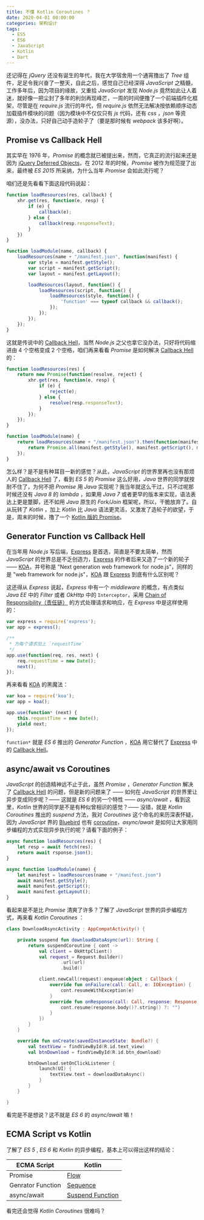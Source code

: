 ```yaml
---
title: 不懂 Kotlin Coroutines ？
date: 2020-04-01 00:00:00
categories: 架构设计
tags:
  - ES5
  - ES6
  - JavaScript
  - Kotlin
  - Dart
---
```


还记得在 *jQuery* 还没有诞生的年代，我在大学宿舍用一个通宵撸出了 *Tree* 组件，足足令我兴奋了一整天，自此之后，感觉自己已经深得 *JavaScript* 之精髓，工作多年后，因为项目的缘故，又重拾 *JavaScript* 发现 *Node.js* 竟然如此让人着迷，就好像一把尘封了多年的利剑再现峰芒，一周的时间便撸了一个前端插件化框架，尽管是在 *require.js* 流行的年代，但 *require.js* 依然无法解决按依赖顺序动态加载插件模块的问题（因为模块中不仅仅只有 *js* 代码，还有 *css* ，*json* 等资源），没办法，只好自己动手造轮子了（要是那时候有 *webpack* 该多好啊）。

## Promise vs Callback Hell

其实早在 1976 年，*Promise* 的概念就已被提出来，然而，它真正的流行起来还是因为 [jQuery Deferred Objects](https://api.jquery.com/category/deferred-object/)，在 2012 年的时候，*Promise* 被作为规范提了出来，最终被 *ES 2015* 所采纳，为什么当年 *Promise* 会如此流行呢？

咱们还是先看看下面这段代码说起：

```javascript
function loadResources(res, callback) {
    xhr.get(res, function(e, resp) {
        if (e) {
            callback(e);
        } else {
            callback(resp.responseText);
        }
    })
}

function loadModule(name, callback) {
    loadResources(name + "/manifest.json", function(manifest) {
        var style = manifest.getStyle();
        var script = manifest.getScript();
        var layout = manifest.getLayout();

        loadResources(layout, function() {
            loadResources(script, function() {
                loadResources(style, function() {
                    'function' === typeof callback && callback();
                });
            });
        });
    });
}
```

这就是传说中的 [Callback Hell](http://callbackhell.com/)，当然 *Node.js* 之父也拿它没办法，只好将代码缩进由 4 个空格变成 2 个空格，咱们再来看看 *Promise* 是如何解决 [Callback Hell](http://callbackhell.com/) 的：

```javascript
function loadResources(res) {
    return new Promise(function(resolve, reject) {
        xhr.get(res, function(e, resp) {
            if (e) {
                reject(e);
            } else {
                resolve(resp.responseText);
            }
        });
    });
}

function loadModule(name) {
    return loadResources(name + "/manifest.json").then(function(manifest) {
        return Promise.all(manifest.getStyle(), manifest.getScript(), manifest.getLayout());
    });
}
```

怎么样？是不是有种耳目一新的感觉？从此，*JavaScript* 的世界里再也没有那烦人的 [Callback Hell](http://callbackhell.com/) 了，看到 *ES 5* 的 *Promise* 这么好用，*Java* 世界的同学就按耐不住了，为何不把 *Promise* 用 *Java* 实现呢？我当年就这么干过，只不过呢那时候还没有 *Java 8* 的 *lambda* ，如果用 *Java 7* 或者更早的版本来实现，语法表达上更是蹩脚，还不如用 *Java* 原生的 *Fork/Join* 框架呢，所以，干脆放弃了。自从玩转了 *Kotlin* ，加上 *Kotlin* 比 *Java* 语法更灵活，又激发了造轮子的欲望，于是，周末的时候，撸了一个 [Kotlin 版的 Promise](https://github.com/johnsonlee/promise/tree/demo)。

## Generator Function vs Callback Hell

在当年用 *Node.js* 写后端，[Express](https://expressjs.com/) 是首选，简直是不要太简单，然而 *JavaScript* 的世界总是不乏创造力，[Express](https://expressjs.com/) 的作者后来又造了一个新的轮子 —— [KOA](https://koajs.com/)，并号称是 "Next generation web framework for node.js"，同样的是 "web framework for node.js"，[KOA](https://koajs.com/) 跟 [Express](https://expressjs.com/) 到底有什么区别呢？

这还得从 *Express* 说起，*Express* 中有一个 *middleware* 的概念，有点类似 *Java EE* 中的 *Filter* 或者 *OkHttp* 中的 `Interceptor`，采用 [Chain of Responsibility（责任链）](https://en.wikipedia.org/wiki/Chain-of-responsibility_pattern) 的方式处理请求和响应，在 *Express* 中是这样使用的：

```javascript
var express = require('express');
var app = express();

/**
 * 为每个请求加上 `requestTime`
 */
app.use(function(req, res, next) {
    req.requestTime = new Date();
    next();
});
```

再来看看 [KOA](https://koajs.com/) 的黑魔法：

```javascript
var koa = require('koa');
var app = koa();

app.use(function* (next) {
    this.requestTime = new Date();
    yield next;
});
```

`function*` 就是 *ES 6* 推出的 *Generator Function* ，[KOA](https://koajs.com/) 用它替代了 [Express](https://expressjs.com/) 中的 [Callback Hell](http://callbackhell.com/)。

## async/await vs Coroutines

*JavaScript* 的创造精神远不止于此，虽然 *Promise* ，*Generator Function* 解决了 [Callback Hell](http://callbackhell.com/) 的问题，但是新的问题来了 —— 如何在 *JavaScript* 的世界里让异步变成同步呢？—— 这就是 *ES 6* 的另一个特性 —— *async/await* ，看到这里，*Kotlin* 世界的同学是不是有种似曾相识的感觉？—— 没错，就是 *Kotlin Coroutines* 推出的 *suspend* 方法，我对 *Coroutines* 这个命名的来历深表怀疑，因为 *JavaScript* 界的 [Bluebird](http://bluebirdjs.com/) 也有 [coroutine](http://bluebirdjs.com/docs/api/promise.coroutine.html)，*async/await* 是如何让大家用同步编程的方式实现异步执行的呢？请看下面的例子：

```javascript
async function loadResources(res) {
    let resp = await fetch(res);
    return await rsponse.json();
}

async function loadModule(name) {
    let manifest = loadResources(name + "/manifest.json")
    await manifest.getStyle();
    await manifest.getScript();
    await manifest.getLayout();
}
```

看起来是不是比 *Promise* 清爽了许多？了解了 *JavaScript* 世界的异步编程方式，再来看 *Kotlin Coroutines* ：

```kotlin
class DownloadAsyncActivity : AppCompatActivity() {

    private suspend fun downloadDataAsync(url): String {
        return suspendCoroutine { cont ->
            val client = OkHttpClient()
            val request = Request.Builder()
                    .url(url)
                    .build()

            client.newCall(request).enqueue(object : Callback {
                override fun onFailure(call: Call, e: IOException) {
                    cont.resumeWithException(e)
                }
                override fun onResponse(call: Call, response: Response) {
                    cont.resume(response.body()?.string() ?: "")
                }
            })
        }
    }

    override fun onCreate(savedInstanceState: Bundle?) {
        val textView = findViewById(R.id.text_view)
        val btnDownload = findViewById(R.id.btn_download)

        btnDownload.setOnClickListener {
            launch(UI) {
                textView.text = downloadDataAsync()
            }
        }
    }

}
```

看完是不是想说？这不就是 *ES 6* 的 *async/await* 嘛！

## ECMA Script vs Kotlin

了解了 *ES 5* , *ES 6* 和 *Kotlin* 的异步编程，基本上可以得出这样的结论：

| ECMA Script       | Kotlin                                                                                                     |
|-------------------|------------------------------------------------------------------------------------------------------------|
| Promise           | [Flow](https://kotlinlang.org/docs/reference/coroutines/flow.html)                                         |
| Genrator Function | [Sequence](https://kotlinlang.org/api/latest/jvm/stdlib/kotlin.coroutines.experimental/-sequence-builder/) |
| async/await       | [Suspend Function](https://kotlinlang.org/docs/reference/coroutines/flow.html#suspending-functions)        |

看完还会觉得 *Kotlin Coroutines* 很难吗？
